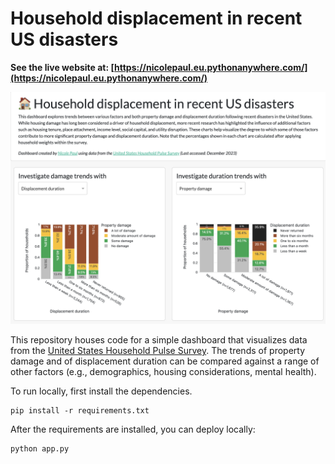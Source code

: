# Household displacement in recent US disasters

**See the live website at: [https://nicolepaul.eu.pythonanywhere.com/](https://nicolepaul.eu.pythonanywhere.com/)**

![Preview of the dashboard](preview.png) 

This repository houses code for a simple dashboard that visualizes data from the [United States Household Pulse Survey](https://www.census.gov/programs-surveys/household-pulse-survey.html). The trends of property damage and of displacement duration can be compared against a range of other factors (e.g., demographics, housing considerations, mental health). 

To run locally, first install the dependencies.

    pip install -r requirements.txt 

After the requirements are installed, you can deploy locally:

    python app.py